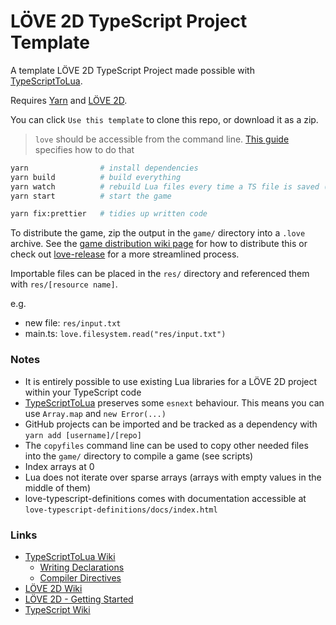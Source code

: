 # LÖVE 2D TypeScript Project Template

A template LÖVE 2D TypeScript Project made possible with [TypeScriptToLua](https://github.com/TypeScriptToLua/TypeScriptToLua).

Requires [Yarn](https://www.npmjs.com/package/yarn) and [LÖVE 2D](https://love2d.org/).

You can click `Use this template` to clone this repo, or download it as a zip.

> `love` should be accessible from the command line. [This guide](https://love2d.org/wiki/PATH) specifies how to do that

```sh
yarn                # install dependencies
yarn build          # build everything
yarn watch          # rebuild Lua files every time a TS file is saved (faster)
yarn start          # start the game

yarn fix:prettier   # tidies up written code
```

To distribute the game, zip the output in the `game/` directory into a `.love` archive. See the [game distribution wiki page](https://love2d.org/wiki/Game_Distribution) for how to distribute this or check out [love-release](https://github.com/MisterDA/love-release) for a more streamlined process.

Importable files can be placed in the `res/` directory and referenced them with `res/[resource name]`.

e.g.

-   new file: `res/input.txt`
-   main.ts: `love.filesystem.read("res/input.txt")`

### Notes

-   It is entirely possible to use existing Lua libraries for a LÖVE 2D project within your TypeScript code
-   [TypeScriptToLua](https://github.com/TypeScriptToLua/TypeScriptToLua) preserves some `esnext` behaviour. This means you can use `Array.map` and `new Error(...)`
-   GitHub projects can be imported and be tracked as a dependency with `yarn add [username]/[repo]`
-   The `copyfiles` command line can be used to copy other needed files into the `game/` directory to compile a game (see scripts)
-   Index arrays at 0
-   Lua does not iterate over sparse arrays (arrays with empty values in the middle of them)
-   love-typescript-definitions comes with documentation accessible at `love-typescript-definitions/docs/index.html`

### Links

-   [TypeScriptToLua Wiki](https://github.com/TypeScriptToLua/TypeScriptToLua/wiki)
    -   [Writing Declarations](https://github.com/TypeScriptToLua/TypeScriptToLua/wiki/Writing-Declarations)
    -   [Compiler Directives](https://github.com/TypeScriptToLua/TypeScriptToLua/wiki/Compiler-Directives)
-   [LÖVE 2D Wiki](https://love2d.org/wiki/Main_Page)
-   [LÖVE 2D - Getting Started](https://love2d.org/wiki/Getting_Started)
-   [TypeScript Wiki](https://github.com/Microsoft/TypeScript/wiki)
